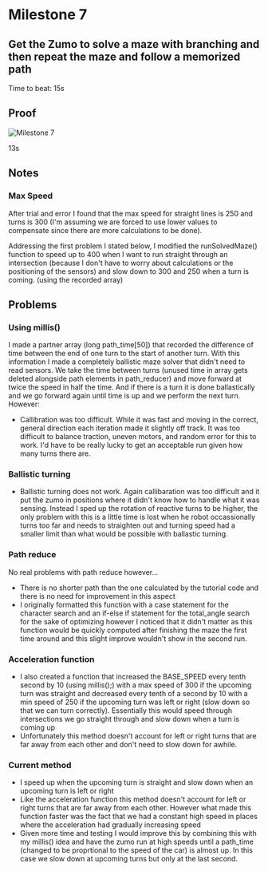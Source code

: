 # Milestone 7
## Get the Zumo to solve a maze with branching and then repeat the maze and follow a memorized path
Time to beat: 15s
## Proof
![Milestone 7](http://img.youtube.com/vi/CHDmdfwsvJ8/0.jpg)


13s
## Notes
### Max Speed
After trial and error I found that the max speed for straight lines is 250 and turns is 300 (I'm assuming we are forced to use lower values to compensate since there are more calculations to be done).

Addressing the first problem I stated below, I modified the runSolvedMaze() function to speed up to 400 when I want to run straight through an intersection (because I don't have to worry about calculations or the positioning of the sensors) and slow down to 300 and 250 when a turn is coming. (using the recorded array)

## Problems
### Using millis()
I made a partner array (long path_time\[50\]) that recorded the difference of time between the end of one turn to the start of another turn. With this information I made a completely ballistic maze solver that didn't need to read sensors. We take the time between turns (unused time in array gets deleted alongside path elements in path_reducer) and move forward at twice the speed in half the time.
And if there is a turn it is done ballastically and we go forward again until time is up and we perform the next turn.
However:
* Callibration was too difficult. While it was fast and moving in the correct, general direction each iteration made it slightly off track. It was too difficult to balance traction, uneven motors, and random error for this to work. I'd have to be really lucky to get an acceptable run given how many turns there are.

### Ballistic turning
* Ballistic turning does not work. Again callibaration was too difficult and it put the zumo in positions where it didn't know how to handle what it was sensing. Instead I sped up the rotation of reactive turns to be higher, the only problem with this is a little time is lost when he robot occassionally turns too far and needs to straighten out and turning speed had a smaller limit than what would be possible with ballastic turning.

### Path reduce
No real problems with path reduce however...
* There is no shorter path than the one calculated by the tutorial code and there is no need for improvement in this aspect
* I originally formatted this function with a case statement for the character search and an if-else if statement for the total_angle search for the sake of optimizing however I noticed that it didn't matter as this function would be quickly computed after finishing the maze the first time around and this slight improve wouldn't show in the second run.

### Acceleration function
* I also created a function that increased the BASE_SPEED every tenth second by 10 (using millis();) with a max speed of 300 if the upcoming turn was straight and decreased every tenth of a second by 10 with a min speed of 250 if the upcoming turn was left or right (slow down so that we can turn correctly). Essentially this would speed through intersections we go straight through and slow down when a turn is coming up
* Unfortunately this method doesn't account for left or right turns that are far away from each other and don't need to slow down for awhile.

### Current method
* I speed up when the upcoming turn is straight and slow down when an upcoming turn is left or right
* Like the acceleration function this method doesn't account for left or right turns that are far away from each other. However what made this function faster was the fact that we had a constant high speed in places where the acceleration had gradually increasing speed
* Given more time and testing I would improve this by combining this with my millis() idea and have the zumo run at high speeds until a path_time (changed to be proprtional to the speed of the car) is almost up. In this case we slow down at upcoming turns but only at the last second.

